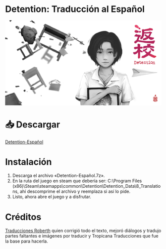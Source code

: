 # Detention: Traducción al Español
![Logo](assets/Detention.png)

# 📥 Descargar
[Detention-Español](https://github.com/roberthvzla/Detention/raw/main/Detention-Español.7z)

# Instalación
1. Descarga el archivo «Detention-Español.7z».
2. En la ruta del juego en steam  que debería ser: C:\Program Files (x86)\Steam\steamapps\common\Detention\Detention_Data\8_Translations, ahí descomprime el archivo y reemplaza si así lo pide.
3. Listo, ahora abre el juego y a disfrutar.

# Créditos
[Traducciones Roberth](https://www.facebook.com/TraduccionesRoberth) quien corrigió todo el texto, mejoró diálogos y tradujo partes faltantes e imágenes por traducir y Tropicana Traducciones que fue la base para hacerla.
